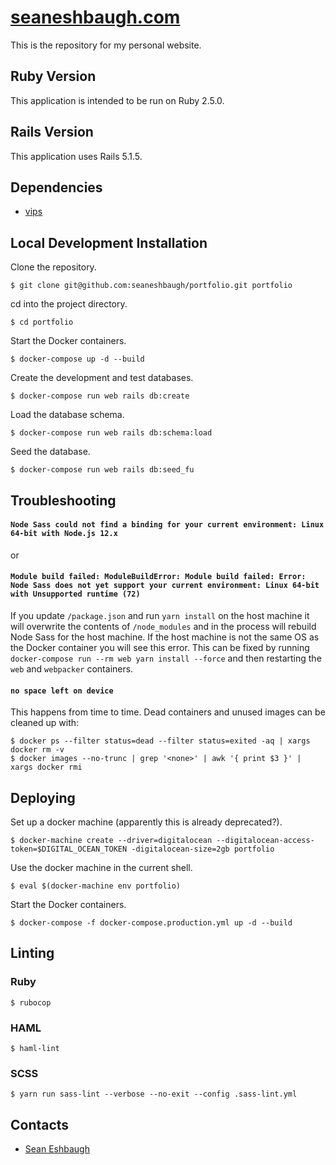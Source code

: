# [seaneshbaugh.com](http://seaneshbaugh.com/)

This is the repository for my personal website.

## Ruby Version

This application is intended to be run on Ruby 2.5.0.

## Rails Version

This application uses Rails 5.1.5.

## Dependencies

* [vips](https://jcupitt.github.io/libvips/)

## Local Development Installation

Clone the repository.

    $ git clone git@github.com:seaneshbaugh/portfolio.git portfolio

cd into the project directory.

    $ cd portfolio

Start the Docker containers.

    $ docker-compose up -d --build

Create the development and test databases.

    $ docker-compose run web rails db:create

Load the database schema.

    $ docker-compose run web rails db:schema:load

Seed the database.

    $ docker-compose run web rails db:seed_fu

## Troubleshooting

#### `Node Sass could not find a binding for your current environment: Linux 64-bit with Node.js 12.x`

or

#### `Module build failed: ModuleBuildError: Module build failed: Error: Node Sass does not yet support your current environment: Linux 64-bit with Unsupported runtime (72)`

If you update `/package.json` and run `yarn install` on the host machine it will overwrite the contents of `/node_modules` and in the process will rebuild Node Sass for the host machine. If the host machine is not the same OS as the Docker container you will see this error. This can be fixed by running `docker-compose run --rm web yarn install --force` and then restarting the `web` and `webpacker` containers.

#### `no space left on device`

This happens from time to time. Dead containers and unused images can be cleaned up with:

    $ docker ps --filter status=dead --filter status=exited -aq | xargs docker rm -v
    $ docker images --no-trunc | grep '<none>' | awk '{ print $3 }' | xargs docker rmi

## Deploying

Set up a docker machine \(apparently this is already deprecated?\).

    $ docker-machine create --driver=digitalocean --digitalocean-access-token=$DIGITAL_OCEAN_TOKEN -digitalocean-size=2gb portfolio

Use the docker machine in the current shell.

    $ eval $(docker-machine env portfolio)

Start the Docker containers.

    $ docker-compose -f docker-compose.production.yml up -d --build

## Linting

### Ruby

    $ rubocop

### HAML

    $ haml-lint

### SCSS

    $ yarn run sass-lint --verbose --no-exit --config .sass-lint.yml

## Contacts

* [Sean Eshbaugh](mailto:seaneshbaugh@gmail.com)
